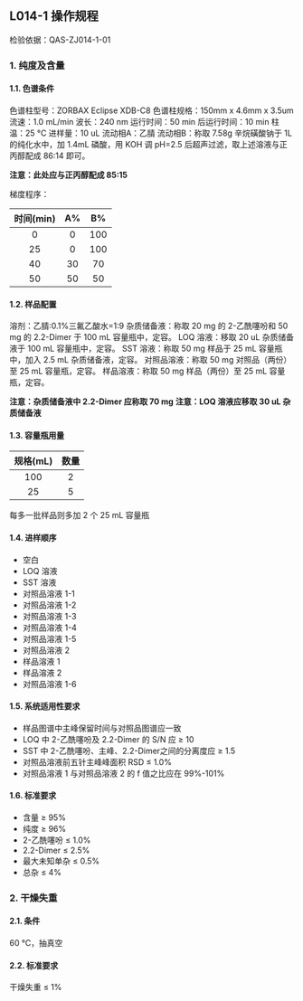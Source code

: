 ## L014-1 操作规程

检验依据：QAS-ZJ014-1-01

### 1. 纯度及含量

#### 1.1. 色谱条件

色谱柱型号：ZORBAX Eclipse XDB-C8
色谱柱规格：150mm x 4.6mm x 3.5um
流速：1.0 mL/min
波长：240 nm
运行时间：50 min
后运行时间：10 min
柱温：25 °C
进样量：10 uL
流动相A：乙腈
流动相B：称取 7.58g 辛烷磺酸钠于 1L 的纯化水中，加 1.4mL 磷酸，用 KOH 调 pH=2.5 后超声过滤，取上述溶液与正丙醇配成 86:14 即可。

**注意：此处应与正丙醇配成 85:15**

梯度程序：

| 时间(min) |  A%   |  B%   |
| :-------: | :---: | :---: |
|     0     |   0   |  100  |
|    25     |   0   |  100  |
|    40     |  30   |  70   |
|    50     |  50   |  50   |

#### 1.2. 样品配置

溶剂：乙腈:0.1%三氟乙酸水=1:9
杂质储备液：称取 20 mg 的 2-乙酰噻吩和 50 mg 的 2.2-Dimer 于 100 mL 容量瓶中，定容。
LOQ 溶液：移取 20 uL 杂质储备液于 100 mL 容量瓶中，定容。
SST 溶液：称取 50 mg 样品于 25 mL 容量瓶中，加入 2.5 mL 杂质储备液，定容。
对照品溶液：称取 50 mg 对照品（两份）至 25 mL 容量瓶，定容。
样品溶液：称取 50 mg 样品（两份）至 25 mL 容量瓶，定容。

**注意：杂质储备液中 2.2-Dimer 应称取 70 mg**
**注意：LOQ 溶液应移取 30 uL 杂质储备液**

#### 1.3. 容量瓶用量

| 规格(mL) | 数量  |
| :------: | :---: |
|   100    |   2   |
|    25    |   5   |

每多一批样品则多加 2 个 25 mL 容量瓶

#### 1.4. 进样顺序

+ 空白
+ LOQ 溶液
+ SST 溶液
+ 对照品溶液 1-1
+ 对照品溶液 1-2
+ 对照品溶液 1-3
+ 对照品溶液 1-4
+ 对照品溶液 1-5
+ 对照品溶液 2
+ 样品溶液 1
+ 样品溶液 2
+ 对照品溶液 1-6

#### 1.5. 系统适用性要求

+ 样品图谱中主峰保留时间与对照品图谱应一致
+ LOQ 中 2-乙酰噻吩及 2.2-Dimer 的 S/N 应 &ge; 10
+ SST 中 2-乙酰噻吩、主峰、2.2-Dimer之间的分离度应 &ge; 1.5
+ 对照品溶液前五针主峰峰面积 RSD &le; 1.0%
+ 对照品溶液 1 与对照品溶液 2 的 f 值之比应在 99%-101%

#### 1.6. 标准要求

+ 含量 &ge; 95%
+ 纯度 &ge; 96%
+ 2-乙酰噻吩 &le; 1.0%
+ 2.2-Dimer &le; 2.5%
+ 最大未知单杂 &le; 0.5%
+ 总杂 &le; 4%

### 2. 干燥失重

#### 2.1. 条件

60 °C，抽真空

#### 2.2. 标准要求

干燥失重 &le; 1%
